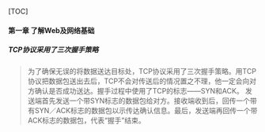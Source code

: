 [TOC]
#### 第一章 了解Web及网络基础
##### TCP协议采用了三次握手策略
> 为了确保无误的将数据送达目标处，TCP协议采用了三次握手策略。用TCP协议把数据包送出去后，TCP不会对传送后的情况置之不理，他一定会向对方确认是否成功送达。握手过程中使用了TCP的标志——SYN和ACK。
> 发送端首先发送一个带SYN标志的数据包给对方。接收端收到后，回传一个带有SYN／ACK标志的数据包以示传达确认信息。最后，发送端再回传一个带ACK标志的数据包，代表“握手”结束。

